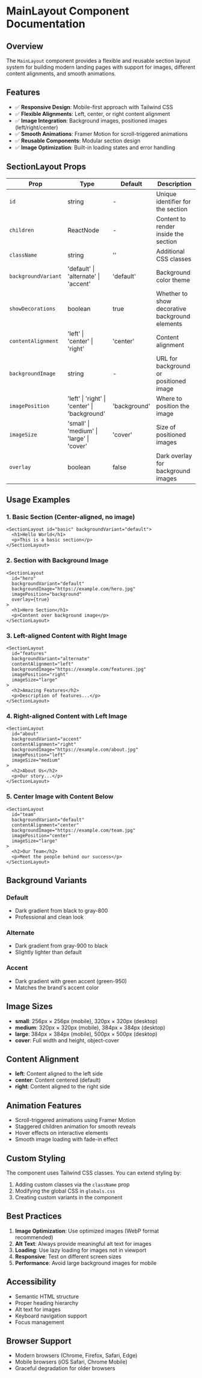 # MainLayout Component Documentation

## Overview
The `MainLayout` component provides a flexible and reusable section layout system for building modern landing pages with support for images, different content alignments, and smooth animations.

## Features
- ✅ **Responsive Design**: Mobile-first approach with Tailwind CSS
- ✅ **Flexible Alignments**: Left, center, or right content alignment
- ✅ **Image Integration**: Background images, positioned images (left/right/center)
- ✅ **Smooth Animations**: Framer Motion for scroll-triggered animations
- ✅ **Reusable Components**: Modular section design
- ✅ **Image Optimization**: Built-in loading states and error handling

## SectionLayout Props

| Prop | Type | Default | Description |
|------|------|---------|-------------|
| `id` | string | - | Unique identifier for the section |
| `children` | ReactNode | - | Content to render inside the section |
| `className` | string | '' | Additional CSS classes |
| `backgroundVariant` | 'default' \| 'alternate' \| 'accent' | 'default' | Background color theme |
| `showDecorations` | boolean | true | Whether to show decorative background elements |
| `contentAlignment` | 'left' \| 'center' \| 'right' | 'center' | Content alignment |
| `backgroundImage` | string | - | URL for background or positioned image |
| `imagePosition` | 'left' \| 'right' \| 'center' \| 'background' | 'background' | Where to position the image |
| `imageSize` | 'small' \| 'medium' \| 'large' \| 'cover' | 'cover' | Size of positioned images |
| `overlay` | boolean | false | Dark overlay for background images |

## Usage Examples

### 1. Basic Section (Center-aligned, no image)
```tsx
<SectionLayout id="basic" backgroundVariant="default">
  <h1>Hello World</h1>
  <p>This is a basic section</p>
</SectionLayout>
```

### 2. Section with Background Image
```tsx
<SectionLayout 
  id="hero" 
  backgroundVariant="default"
  backgroundImage="https://example.com/hero.jpg"
  imagePosition="background"
  overlay={true}
>
  <h1>Hero Section</h1>
  <p>Content over background image</p>
</SectionLayout>
```

### 3. Left-aligned Content with Right Image
```tsx
<SectionLayout 
  id="features" 
  backgroundVariant="alternate"
  contentAlignment="left"
  backgroundImage="https://example.com/features.jpg"
  imagePosition="right"
  imageSize="large"
>
  <h2>Amazing Features</h2>
  <p>Description of features...</p>
</SectionLayout>
```

### 4. Right-aligned Content with Left Image
```tsx
<SectionLayout 
  id="about" 
  backgroundVariant="accent"
  contentAlignment="right"
  backgroundImage="https://example.com/about.jpg"
  imagePosition="left"
  imageSize="medium"
>
  <h2>About Us</h2>
  <p>Our story...</p>
</SectionLayout>
```

### 5. Center Image with Content Below
```tsx
<SectionLayout 
  id="team" 
  backgroundVariant="default"
  contentAlignment="center"
  backgroundImage="https://example.com/team.jpg"
  imagePosition="center"
  imageSize="large"
>
  <h2>Our Team</h2>
  <p>Meet the people behind our success</p>
</SectionLayout>
```

## Background Variants

### Default
- Dark gradient from black to gray-800
- Professional and clean look

### Alternate  
- Dark gradient from gray-900 to black
- Slightly lighter than default

### Accent
- Dark gradient with green accent (green-950)
- Matches the brand's accent color

## Image Sizes

- **small**: 256px × 256px (mobile), 320px × 320px (desktop)
- **medium**: 320px × 320px (mobile), 384px × 384px (desktop)
- **large**: 384px × 384px (mobile), 500px × 500px (desktop)
- **cover**: Full width and height, object-cover

## Content Alignment

- **left**: Content aligned to the left side
- **center**: Content centered (default)
- **right**: Content aligned to the right side

## Animation Features

- Scroll-triggered animations using Framer Motion
- Staggered children animation for smooth reveals
- Hover effects on interactive elements
- Smooth image loading with fade-in effect

## Custom Styling

The component uses Tailwind CSS classes. You can extend styling by:

1. Adding custom classes via the `className` prop
2. Modifying the global CSS in `globals.css`
3. Creating custom variants in the component

## Best Practices

1. **Image Optimization**: Use optimized images (WebP format recommended)
2. **Alt Text**: Always provide meaningful alt text for images
3. **Loading**: Use lazy loading for images not in viewport
4. **Responsive**: Test on different screen sizes
5. **Performance**: Avoid large background images for mobile

## Accessibility

- Semantic HTML structure
- Proper heading hierarchy
- Alt text for images
- Keyboard navigation support
- Focus management

## Browser Support

- Modern browsers (Chrome, Firefox, Safari, Edge)
- Mobile browsers (iOS Safari, Chrome Mobile)
- Graceful degradation for older browsers
